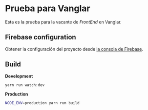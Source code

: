 # Prueba para Vanglar
Esta es la prueba para la vacante de *FrontEnd* en Vanglar.

## Firebase configuration
Obtener la configuración del proyecto desde [la consola de Firebase](https://console.firebase.google.com/).

## Build

**Development**
```bash
yarn run watch:dev
```

**Production**
```bash
NODE_ENV=production yarn run build
```
